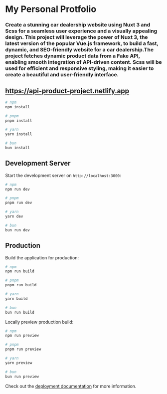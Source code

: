 # My Personal Protfolio 

### Create a stunning car dealership website using Nuxt 3 and Scss for a seamless user experience and a visually appealing design. This project will leverage the power of Nuxt 3, the latest version of the popular Vue.js framework, to build a fast, dynamic, and SEO-friendly website for a car dealership.The project fetches dynamic product data from a Fake API, enabling smooth integration of API-driven content. Scss will be used for efficient and responsive styling, making it easier to create a beautiful and user-friendly interface.

## https://api-product-project.netlify.app



```bash
# npm
npm install

# pnpm
pnpm install

# yarn
yarn install

# bun
bun install
```

## Development Server

Start the development server on `http://localhost:3000`:

```bash
# npm
npm run dev

# pnpm
pnpm run dev

# yarn
yarn dev

# bun
bun run dev
```

## Production

Build the application for production:

```bash
# npm
npm run build

# pnpm
pnpm run build

# yarn
yarn build

# bun
bun run build
```

Locally preview production build:

```bash
# npm
npm run preview

# pnpm
pnpm run preview

# yarn
yarn preview

# bun
bun run preview
```

Check out the [deployment documentation](https://nuxt.com/docs/getting-started/deployment) for more information.
